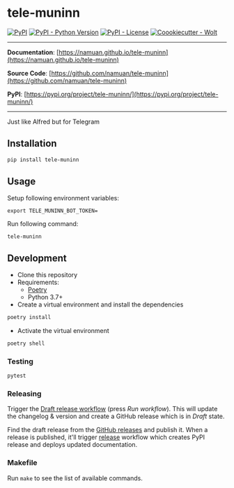 # tele-muninn

[![PyPI](https://img.shields.io/pypi/v/tele-muninn?style=flat-square)](https://pypi.python.org/pypi/tele-muninn/)
[![PyPI - Python Version](https://img.shields.io/pypi/pyversions/tele-muninn?style=flat-square)](https://pypi.python.org/pypi/tele-muninn/)
[![PyPI - License](https://img.shields.io/pypi/l/tele-muninn?style=flat-square)](https://pypi.python.org/pypi/tele-muninn/)
[![Coookiecutter - Wolt](https://img.shields.io/badge/cookiecutter-Wolt-00c2e8?style=flat-square&logo=cookiecutter&logoColor=D4AA00&link=https://github.com/woltapp/wolt-python-package-cookiecutter)](https://github.com/woltapp/wolt-python-package-cookiecutter)


---

**Documentation**: [https://namuan.github.io/tele-muninn](https://namuan.github.io/tele-muninn)

**Source Code**: [https://github.com/namuan/tele-muninn](https://github.com/namuan/tele-muninn)

**PyPI**: [https://pypi.org/project/tele-muninn/](https://pypi.org/project/tele-muninn/)

---

Just like Alfred but for Telegram

## Installation

```sh
pip install tele-muninn
```

## Usage

Setup following environment variables:
```
export TELE_MUNINN_BOT_TOKEN=
```

Run following command:
```
tele-muninn
```

## Development

* Clone this repository
* Requirements:
  * [Poetry](https://python-poetry.org/)
  * Python 3.7+
* Create a virtual environment and install the dependencies

```sh
poetry install
```

* Activate the virtual environment

```sh
poetry shell
```

### Testing

```sh
pytest
```

### Releasing

Trigger the [Draft release workflow](https://github.com/namuan/tele-muninn/actions/workflows/draft_release.yml)
(press _Run workflow_). This will update the changelog & version and create a GitHub release which is in _Draft_ state.

Find the draft release from the
[GitHub releases](https://github.com/namuan/tele-muninn/releases) and publish it. When
 a release is published, it'll trigger [release](https://github.com/namuan/tele-muninn/blob/master/.github/workflows/release.yml) workflow which creates PyPI
 release and deploys updated documentation.

### Makefile

Run `make` to see the list of available commands.
